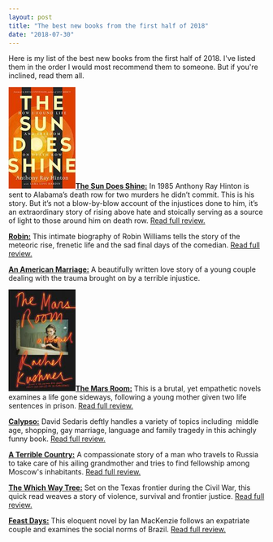 ```yaml
---
layout: post
title: "The best new books from the first half of 2018"
date: "2018-07-30"
---
```


Here is my list of the best new books from the first half of 2018. I've listed them in the order I would most recommend them to someone. But if you're inclined, read them all.

![](/assets/images/51LSDwIJIUL._SX327_BO1204203200_-132x200.jpg)[**The Sun Does Shine:**](https://amzn.to/2GwgwFW) In 1985 Anthony Ray Hinton is sent to Alabama’s death row for two murders he didn’t commit. This is his story. But it’s not a blow-by-blow account of the injustices done to him, it’s an extraordinary story of rising above hate and stoically serving as a source of light to those around him on death row. [Read full review.](https://kenbooth.net/review-the-sun-does-shine/)

**[Robin:](https://amzn.to/2sqjRxe)** This intimate biography of Robin Williams tells the story of the meteoric rise, frenetic life and the sad final days of the comedian. [Read full review.](https://kenbooth.net/review-robin/)

**[An American Marriage:](https://amzn.to/2K9Sj5l)** A beautifully written love story of a young couple dealing with the trauma brought on by a terrible injustice.

![](/assets/images/41kVPZRuEgL-132x200.jpg)[**The Mars Room:**](https://amzn.to/2FbAIaX) This is a brutal, yet empathetic novels examines a life gone sideways, following a young mother given two life sentences in prison. [Read full review.](https://kenbooth.net/review-the-mars-room/)

**[Calypso:](https://amzn.to/2Hby6KZ)** David Sedaris deftly handles a variety of topics including  middle age, shopping, gay marriage, language and family tragedy in this achingly funny book. [Read full review.](https://kenbooth.net/review-calypso/)

**[A Terrible Country:](https://amzn.to/2JVjBfD)** A compassionate story of a man who travels to Russia to take care of his ailing grandmother and tries to find fellowship among Moscow's inhabitants. [Read full review.](https://kenbooth.net/review-a-terrible-country/)

[**The Which Way Tree:**](http://amzn.to/2DVHQIs) Set on the Texas frontier during the Civil War, this quick read weaves a story of violence, survival and frontier justice. [Read full review.](https://kenbooth.net/book-review-way-tree/)

**[Feast Days:](https://amzn.to/2IYgSmx)** This eloquent novel by Ian MacKenzie follows an expatriate couple and examines the social norms of Brazil. [Read full review.](https://kenbooth.net/review-feast-days/)
